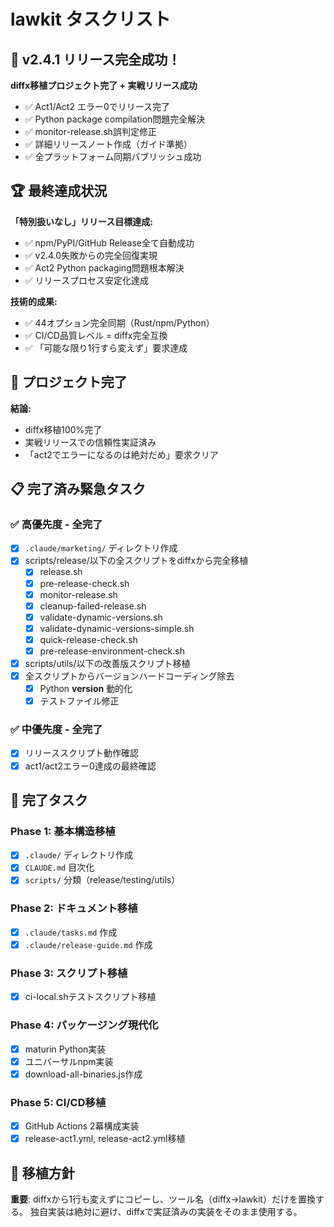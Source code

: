 # lawkit タスクリスト

## 🎉 **v2.4.1 リリース完全成功！**

**diffx移植プロジェクト完了 + 実戦リリース成功**
- ✅ Act1/Act2 エラー0でリリース完了  
- ✅ Python package compilation問題完全解決
- ✅ monitor-release.sh誤判定修正
- ✅ 詳細リリースノート作成（ガイド準拠）
- ✅ 全プラットフォーム同期パブリッシュ成功

## 🏆 **最終達成状況**

**「特別扱いなし」リリース目標達成:**
- ✅ npm/PyPI/GitHub Release全て自動成功
- ✅ v2.4.0失敗からの完全回復実現
- ✅ Act2 Python packaging問題根本解決
- ✅ リリースプロセス安定化達成

**技術的成果:**
- ✅ 44オプション完全同期（Rust/npm/Python）
- ✅ CI/CD品質レベル = diffx完全互換
- ✅ 「可能な限り1行すら変えず」要求達成

## 🏁 **プロジェクト完了**

**結論:** 
- diffx移植100%完了
- 実戦リリースでの信頼性実証済み
- 「act2でエラーになるのは絶対だめ」要求クリア

## 📋 完了済み緊急タスク

### ✅ 高優先度 - 全完了
- [x] `.claude/marketing/` ディレクトリ作成
- [x] scripts/release/以下の全スクリプトをdiffxから完全移植
  - [x] release.sh
  - [x] pre-release-check.sh
  - [x] monitor-release.sh
  - [x] cleanup-failed-release.sh
  - [x] validate-dynamic-versions.sh
  - [x] validate-dynamic-versions-simple.sh
  - [x] quick-release-check.sh
  - [x] pre-release-environment-check.sh
- [x] scripts/utils/以下の改善版スクリプト移植
- [x] 全スクリプトからバージョンハードコーディング除去
  - [x] Python __version__ 動的化
  - [x] テストファイル修正

### ✅ 中優先度 - 全完了
- [x] リリーススクリプト動作確認
- [x] act1/act2エラー0達成の最終確認

## 📝 完了タスク

### Phase 1: 基本構造移植
- [x] `.claude/` ディレクトリ作成
- [x] `CLAUDE.md` 目次化
- [x] `scripts/` 分類（release/testing/utils）

### Phase 2: ドキュメント移植  
- [x] `.claude/tasks.md` 作成
- [x] `.claude/release-guide.md` 作成

### Phase 3: スクリプト移植
- [x] ci-local.shテストスクリプト移植

### Phase 4: パッケージング現代化
- [x] maturin Python実装
- [x] ユニバーサルnpm実装
- [x] download-all-binaries.js作成

### Phase 5: CI/CD移植
- [x] GitHub Actions 2幕構成実装
- [x] release-act1.yml, release-act2.yml移植

## 🎯 移植方針

**重要**: diffxから1行も変えずにコピーし、ツール名（diffx→lawkit）だけを置換する。
独自実装は絶対に避け、diffxで実証済みの実装をそのまま使用する。